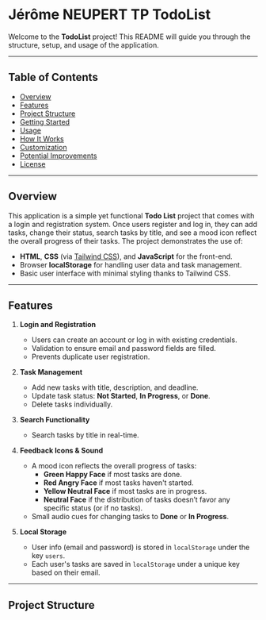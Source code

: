 # Jérôme NEUPERT TP TodoList

Welcome to the **TodoList** project! This README will guide you through the structure, setup, and usage of the application.

---

## Table of Contents

- [Overview](#overview)
- [Features](#features)
- [Project Structure](#project-structure)
- [Getting Started](#getting-started)
- [Usage](#usage)
- [How It Works](#how-it-works)
- [Customization](#customization)
- [Potential Improvements](#potential-improvements)
- [License](#license)

---

## Overview

This application is a simple yet functional **Todo List** project that comes with a login and registration system. Once users register and log in, they can add tasks, change their status, search tasks by title, and see a mood icon reflect the overall progress of their tasks. The project demonstrates the use of:

- **HTML**, **CSS** (via [Tailwind CSS](https://tailwindcss.com/)), and **JavaScript** for the front-end.
- Browser **localStorage** for handling user data and task management.
- Basic user interface with minimal styling thanks to Tailwind CSS.

---

## Features

1. **Login and Registration**  
   - Users can create an account or log in with existing credentials.
   - Validation to ensure email and password fields are filled.
   - Prevents duplicate user registration.

2. **Task Management**  
   - Add new tasks with title, description, and deadline.
   - Update task status: **Not Started**, **In Progress**, or **Done**.
   - Delete tasks individually.

3. **Search Functionality**  
   - Search tasks by title in real-time.

4. **Feedback Icons & Sound**  
   - A mood icon reflects the overall progress of tasks:
     - **Green Happy Face** if most tasks are done.
     - **Red Angry Face** if most tasks haven't started.
     - **Yellow Neutral Face** if most tasks are in progress.
     - **Neutral Face** if the distribution of tasks doesn’t favor any specific status (or if no tasks).
   - Small audio cues for changing tasks to **Done** or **In Progress**.

5. **Local Storage**  
   - User info (email and password) is stored in `localStorage` under the key `users`.
   - Each user's tasks are saved in `localStorage` under a unique key based on their email.

---

## Project Structure

